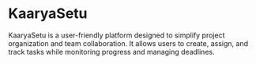 # KaaryaSetu
KaaryaSetu is a user-friendly platform designed to simplify project organization and team collaboration. It allows users to create, assign, and track tasks while monitoring progress and managing deadlines.
